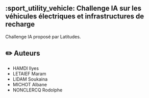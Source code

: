 ## :sport_utility_vehicle: Challenge IA sur les véhicules électriques et infrastructures de recharge 
Challenge IA proposé par Latitudes.

## :pencil2: Auteurs
- HAMDI Ilyes  
- LETAIEF Maram
- LIDAM Soukaina  
- MICHOT Albane
- NONCLERCQ Rodolphe